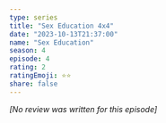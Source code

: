 ```yaml
---
type: series
title: "Sex Education 4x4"
date: "2023-10-13T21:37:00"
name: "Sex Education"
season: 4
episode: 4
rating: 2
ratingEmoji: ⭐️⭐️
share: false
---
```


_[No review was written for this episode]_
